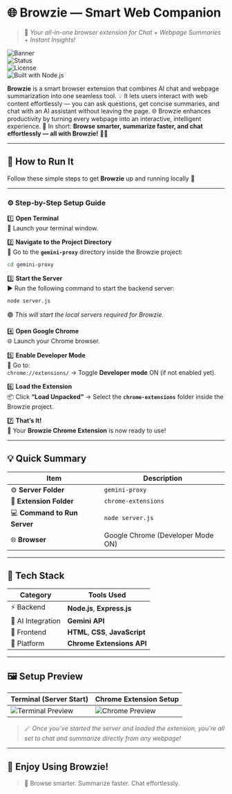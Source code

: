 # 🌐 **Browzie — Smart Web Companion**  
> 🧠 _Your all-in-one browser extension for Chat + Webpage Summaries + Instant Insights!_  

![Banner](https://img.shields.io/badge/Project-Browzie-blue?style=for-the-badge&logo=googlechrome)  
![Status](https://img.shields.io/badge/Status-Active-success?style=for-the-badge)  
![License](https://img.shields.io/badge/License-MIT-yellow?style=for-the-badge)  
![Built with Node.js](https://img.shields.io/badge/Built%20with-Node.js-green?style=for-the-badge&logo=nodedotjs)

**Browzie** is a smart browser extension that combines AI chat and webpage summarization into one seamless tool. 💡
It lets users interact with web content effortlessly — you can ask questions, get concise summaries, and chat with an AI assistant without leaving the page. 
🌐 Browzie enhances productivity by turning every webpage into an interactive, intelligent experience. 🚀
In short: **Browse smarter, summarize faster, and chat effortlessly — all with Browzie!** 🧠✨

---

## 🏁 **How to Run It**

Follow these simple steps to get **Browzie** up and running locally 🚀  

---

### ⚙️ **Step-by-Step Setup Guide**

1️⃣ **Open Terminal**  
💬 Launch your terminal window.  

2️⃣ **Navigate to the Project Directory**  
📂 Go to the **`gemini-proxy`** directory inside the Browzie project:  
```bash
cd gemini-proxy
```

3️⃣ **Start the Server**  
▶️ Run the following command to start the backend server:  
```bash
node server.js
```  
🟢 _This will start the local servers required for Browzie._

4️⃣ **Open Google Chrome**  
🌐 Launch your Chrome browser.  

5️⃣ **Enable Developer Mode**  
🧩 Go to:  
`chrome://extensions/` → Toggle **Developer mode** ON (if not enabled yet).

6️⃣ **Load the Extension**  
📦 Click **“Load Unpacked”** → Select the **`chrome-extensions`** folder inside the Browzie project.

7️⃣ **That’s It!**  
🎉 Your **Browzie Chrome Extension** is now ready to use!  

---

## 💡 **Quick Summary**
| Item | Description |
|------|--------------|
| ⚙️ **Server Folder** | `gemini-proxy` |
| 🧩 **Extension Folder** | `chrome-extensions` |
| 💻 **Command to Run Server** | `node server.js` |
| 🌐 **Browser** | Google Chrome (Developer Mode ON) |

---

## 🧭 **Tech Stack**
| Category | Tools Used |
|-----------|-------------|
| ⚡ Backend | **Node.js**, **Express.js** |
| 🧠 AI Integration | **Gemini API** |
| 💅 Frontend | **HTML**, **CSS**, **JavaScript** |
| 🧩 Platform | **Chrome Extensions API** |

---

## 🖼️ **Setup Preview**

| Terminal (Server Start) | Chrome Extension Setup |
|--------------------------|------------------------|
| ![Terminal Preview](https://img.shields.io/badge/Terminal-Running-green?style=for-the-badge&logo=gnometerminal) | ![Chrome Preview](https://img.shields.io/badge/Chrome%20Extensions-Load%20Unpacked-blue?style=for-the-badge&logo=googlechrome) |

> 🪄 _Once you’ve started the server and loaded the extension, you’re all set to chat and summarize directly from any webpage!_

---

## 💫 **Enjoy Using Browzie!**
> 🧠 Browse smarter. Summarize faster. Chat effortlessly.  



